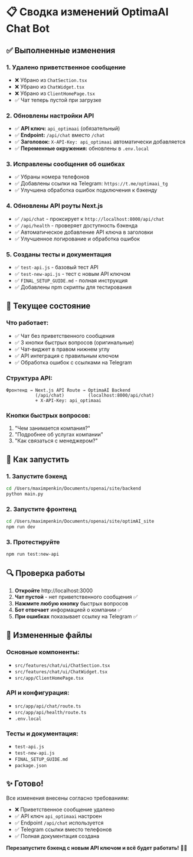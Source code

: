 # 📋 Сводка изменений OptimaAI Chat Bot

## ✅ Выполненные изменения

### 1. **Удалено приветственное сообщение**
- ❌ Убрано из `ChatSection.tsx`
- ❌ Убрано из `ChatWidget.tsx`  
- ❌ Убрано из `ClientHomePage.tsx`
- ✅ Чат теперь пустой при загрузке

### 2. **Обновлены настройки API**
- ✅ **API ключ:** `api_optimaai` (обязательный)
- ✅ **Endpoint:** `/api/chat` вместо `/chat`
- ✅ **Заголовок:** `X-API-Key: api_optimaai` автоматически добавляется
- ✅ **Переменные окружения:** обновлены в `.env.local`

### 3. **Исправлены сообщения об ошибках**
- ✅ Убраны номера телефонов
- ✅ Добавлены ссылки на Telegram: `https://t.me/optimaai_tg`
- ✅ Улучшена обработка ошибок подключения к бэкенду

### 4. **Обновлены API роуты Next.js**
- ✅ `/api/chat` - проксирует к `http://localhost:8000/api/chat`
- ✅ `/api/health` - проверяет доступность бэкенда
- ✅ Автоматическое добавление API ключа в заголовки
- ✅ Улучшенное логирование и обработка ошибок

### 5. **Созданы тесты и документация**
- ✅ `test-api.js` - базовый тест API
- ✅ `test-new-api.js` - тест с новым API ключом
- ✅ `FINAL_SETUP_GUIDE.md` - полная инструкция
- ✅ Добавлены npm скрипты для тестирования

## 🎯 Текущее состояние

### Что работает:
- ✅ Чат без приветственного сообщения
- ✅ 3 кнопки быстрых вопросов (оригинальные)
- ✅ Чат-виджет в правом нижнем углу
- ✅ API интеграция с правильным ключом
- ✅ Обработка ошибок с ссылками на Telegram

### Структура API:
```
Фронтенд → Next.js API Route → OptimaAI Backend
           (/api/chat)         (localhost:8000/api/chat)
           + X-API-Key: api_optimaai
```

### Кнопки быстрых вопросов:
1. "Чем занимается компания?"
2. "Подробнее об услугах компании"  
3. "Как связаться с менеджером?"

## 🚀 Как запустить

### 1. Запустите бэкенд
```bash
cd /Users/maximpenkin/Documents/openai/site/backend
python main.py
```

### 2. Запустите фронтенд
```bash
cd /Users/maximpenkin/Documents/openai/site/optimAI_site
npm run dev
```

### 3. Протестируйте
```bash
npm run test:new-api
```

## 🔍 Проверка работы

1. **Откройте** http://localhost:3000
2. **Чат пустой** - нет приветственного сообщения ✅
3. **Нажмите любую кнопку** быстрых вопросов
4. **Бот отвечает** информацией о компании ✅
5. **При ошибках** показывает ссылку на Telegram ✅

## 📁 Измененные файлы

### Основные компоненты:
- `src/features/chat/ui/ChatSection.tsx`
- `src/features/chat/ui/ChatWidget.tsx`
- `src/app/ClientHomePage.tsx`

### API и конфигурация:
- `src/app/api/chat/route.ts`
- `src/app/api/health/route.ts`
- `.env.local`

### Тесты и документация:
- `test-api.js`
- `test-new-api.js`
- `FINAL_SETUP_GUIDE.md`
- `package.json`

## ✨ Готово!

Все изменения внесены согласно требованиям:
- ❌ Приветственное сообщение удалено
- ✅ API ключ `api_optimaai` настроен
- ✅ Endpoint `/api/chat` используется
- ✅ Telegram ссылки вместо телефонов
- ✅ Полная документация создана

**Перезапустите бэкенд с новым API ключом и всё будет работать!** 🤖✨